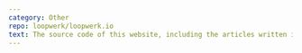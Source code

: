 ```yaml
---
category: Other
repo: loopwerk/loopwerk.io
text: The source code of this website, including the articles written in Markdown.
---
```

